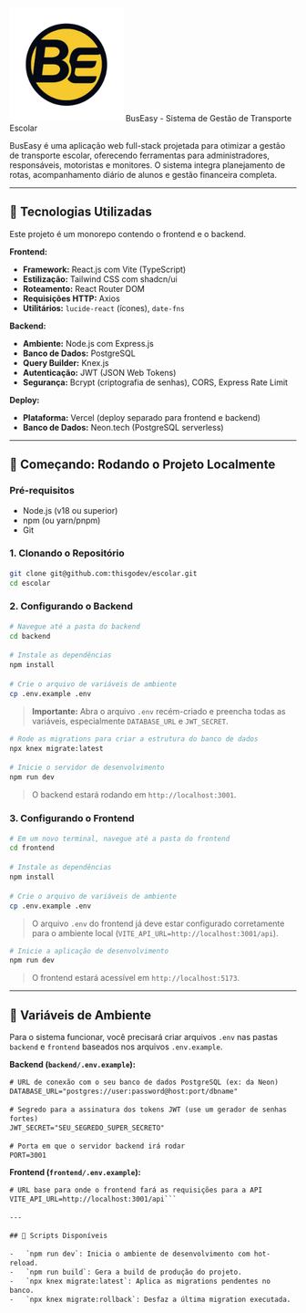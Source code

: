 <span align="center"><img src="https://github.com/thisgodev/escolar/blob/master/frontend/src/assets/logo-sem-fundo.png" alt="Logo" width="200"></span>
                                BusEasy - Sistema de Gestão de Transporte Escolar


BusEasy é uma aplicação web full-stack projetada para otimizar a gestão de transporte escolar, oferecendo ferramentas para administradores, responsáveis, motoristas e monitores. O sistema integra planejamento de rotas, acompanhamento diário de alunos e gestão financeira completa.

---

## 🚀 Tecnologias Utilizadas

Este projeto é um monorepo contendo o frontend e o backend.

**Frontend:**

- **Framework:** React.js com Vite (TypeScript)
- **Estilização:** Tailwind CSS com shadcn/ui
- **Roteamento:** React Router DOM
- **Requisições HTTP:** Axios
- **Utilitários:** `lucide-react` (ícones), `date-fns`

**Backend:**

- **Ambiente:** Node.js com Express.js
- **Banco de Dados:** PostgreSQL
- **Query Builder:** Knex.js
- **Autenticação:** JWT (JSON Web Tokens)
- **Segurança:** Bcrypt (criptografia de senhas), CORS, Express Rate Limit

**Deploy:**

- **Plataforma:** Vercel (deploy separado para frontend e backend)
- **Banco de Dados:** Neon.tech (PostgreSQL serverless)

---

## 🏁 Começando: Rodando o Projeto Localmente

### Pré-requisitos

- Node.js (v18 ou superior)
- npm (ou yarn/pnpm)
- Git

### 1. Clonando o Repositório

```bash
git clone git@github.com:thisgodev/escolar.git
cd escolar
```

### 2. Configurando o Backend

```bash
# Navegue até a pasta do backend
cd backend

# Instale as dependências
npm install

# Crie o arquivo de variáveis de ambiente
cp .env.example .env
```

> **Importante:** Abra o arquivo `.env` recém-criado e preencha todas as variáveis, especialmente `DATABASE_URL` e `JWT_SECRET`.

```bash
# Rode as migrations para criar a estrutura do banco de dados
npx knex migrate:latest

# Inicie o servidor de desenvolvimento
npm run dev
```

> O backend estará rodando em `http://localhost:3001`.

### 3. Configurando o Frontend

```bash
# Em um novo terminal, navegue até a pasta do frontend
cd frontend

# Instale as dependências
npm install

# Crie o arquivo de variáveis de ambiente
cp .env.example .env
```

> O arquivo `.env` do frontend já deve estar configurado corretamente para o ambiente local (`VITE_API_URL=http://localhost:3001/api`).

```bash
# Inicie a aplicação de desenvolvimento
npm run dev
```

> O frontend estará acessível em `http://localhost:5173`.

---

## 🔑 Variáveis de Ambiente

Para o sistema funcionar, você precisará criar arquivos `.env` nas pastas `backend` e `frontend` baseados nos arquivos `.env.example`.

**Backend (`backend/.env.example`):**

```
# URL de conexão com o seu banco de dados PostgreSQL (ex: da Neon)
DATABASE_URL="postgres://user:password@host:port/dbname"

# Segredo para a assinatura dos tokens JWT (use um gerador de senhas fortes)
JWT_SECRET="SEU_SEGREDO_SUPER_SECRETO"

# Porta em que o servidor backend irá rodar
PORT=3001
```

**Frontend (`frontend/.env.example`):**

````
# URL base para onde o frontend fará as requisições para a API
VITE_API_URL=http://localhost:3001/api```

---

## 📜 Scripts Disponíveis

-   `npm run dev`: Inicia o ambiente de desenvolvimento com hot-reload.
-   `npm run build`: Gera a build de produção do projeto.
-   `npx knex migrate:latest`: Aplica as migrations pendentes no banco.
-   `npx knex migrate:rollback`: Desfaz a última migration executada.
````

